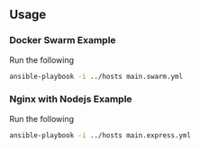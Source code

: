## Usage

### Docker Swarm Example
Run the following
```sh
ansible-playbook -i ../hosts main.swarm.yml 
```

### Nginx with Nodejs Example

Run the following
```sh
ansible-playbook -i ../hosts main.express.yml 
```
